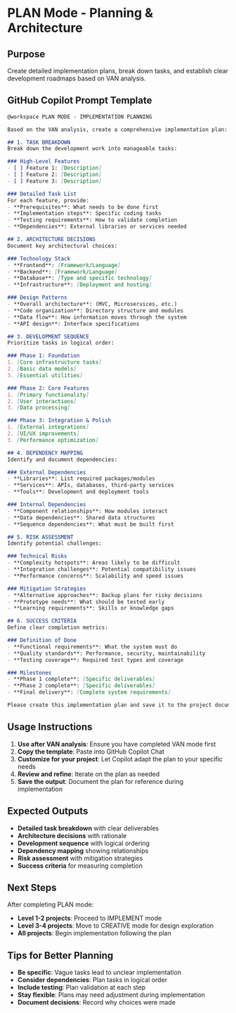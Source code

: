 # PLAN Mode - Planning & Architecture

## Purpose
Create detailed implementation plans, break down tasks, and establish clear development roadmaps based on VAN analysis.

## GitHub Copilot Prompt Template

```markdown
@workspace PLAN MODE - IMPLEMENTATION PLANNING

Based on the VAN analysis, create a comprehensive implementation plan:

## 1. TASK BREAKDOWN
Break down the development work into manageable tasks:

### High-Level Features
- [ ] Feature 1: [Description]
- [ ] Feature 2: [Description]
- [ ] Feature 3: [Description]

### Detailed Task List
For each feature, provide:
- **Prerequisites**: What needs to be done first
- **Implementation steps**: Specific coding tasks
- **Testing requirements**: How to validate completion
- **Dependencies**: External libraries or services needed

## 2. ARCHITECTURE DECISIONS
Document key architectural choices:

### Technology Stack
- **Frontend**: [Framework/Language]
- **Backend**: [Framework/Language]
- **Database**: [Type and specific technology]
- **Infrastructure**: [Deployment and hosting]

### Design Patterns
- **Overall architecture**: (MVC, Microservices, etc.)
- **Code organization**: Directory structure and modules
- **Data flow**: How information moves through the system
- **API design**: Interface specifications

## 3. DEVELOPMENT SEQUENCE
Prioritize tasks in logical order:

### Phase 1: Foundation
1. [Core infrastructure tasks]
2. [Basic data models]
3. [Essential utilities]

### Phase 2: Core Features
1. [Primary functionality]
2. [User interactions]
3. [Data processing]

### Phase 3: Integration & Polish
1. [External integrations]
2. [UI/UX improvements]
3. [Performance optimization]

## 4. DEPENDENCY MAPPING
Identify and document dependencies:

### External Dependencies
- **Libraries**: List required packages/modules
- **Services**: APIs, databases, third-party services
- **Tools**: Development and deployment tools

### Internal Dependencies
- **Component relationships**: How modules interact
- **Data dependencies**: Shared data structures
- **Sequence dependencies**: What must be built first

## 5. RISK ASSESSMENT
Identify potential challenges:

### Technical Risks
- **Complexity hotspots**: Areas likely to be difficult
- **Integration challenges**: Potential compatibility issues
- **Performance concerns**: Scalability and speed issues

### Mitigation Strategies
- **Alternative approaches**: Backup plans for risky decisions
- **Prototype needs**: What should be tested early
- **Learning requirements**: Skills or knowledge gaps

## 6. SUCCESS CRITERIA
Define clear completion metrics:

### Definition of Done
- **Functional requirements**: What the system must do
- **Quality standards**: Performance, security, maintainability
- **Testing coverage**: Required test types and coverage

### Milestones
- **Phase 1 complete**: [Specific deliverables]
- **Phase 2 complete**: [Specific deliverables]
- **Final delivery**: [Complete system requirements]

Please create this implementation plan and save it to the project documentation.
```

## Usage Instructions

1. **Use after VAN analysis**: Ensure you have completed VAN mode first
2. **Copy the template**: Paste into GitHub Copilot Chat
3. **Customize for your project**: Let Copilot adapt the plan to your specific needs
4. **Review and refine**: Iterate on the plan as needed
5. **Save the output**: Document the plan for reference during implementation

## Expected Outputs

- **Detailed task breakdown** with clear deliverables
- **Architecture decisions** with rationale
- **Development sequence** with logical ordering
- **Dependency mapping** showing relationships
- **Risk assessment** with mitigation strategies
- **Success criteria** for measuring completion

## Next Steps

After completing PLAN mode:
- **Level 1-2 projects**: Proceed to IMPLEMENT mode
- **Level 3-4 projects**: Move to CREATIVE mode for design exploration
- **All projects**: Begin implementation following the plan

## Tips for Better Planning

- **Be specific**: Vague tasks lead to unclear implementation
- **Consider dependencies**: Plan tasks in logical order
- **Include testing**: Plan validation at each step
- **Stay flexible**: Plans may need adjustment during implementation
- **Document decisions**: Record why choices were made 